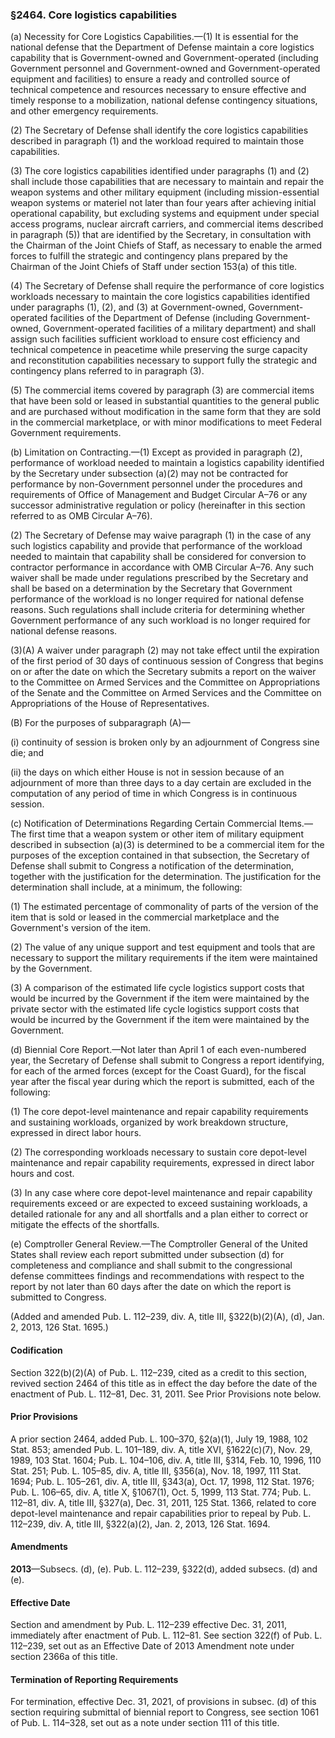 ### §2464. Core logistics capabilities ###

(a) Necessity for Core Logistics Capabilities.—(1) It is essential for the national defense that the Department of Defense maintain a core logistics capability that is Government-owned and Government-operated (including Government personnel and Government-owned and Government-operated equipment and facilities) to ensure a ready and controlled source of technical competence and resources necessary to ensure effective and timely response to a mobilization, national defense contingency situations, and other emergency requirements.

(2) The Secretary of Defense shall identify the core logistics capabilities described in paragraph (1) and the workload required to maintain those capabilities.

(3) The core logistics capabilities identified under paragraphs (1) and (2) shall include those capabilities that are necessary to maintain and repair the weapon systems and other military equipment (including mission-essential weapon systems or materiel not later than four years after achieving initial operational capability, but excluding systems and equipment under special access programs, nuclear aircraft carriers, and commercial items described in paragraph (5)) that are identified by the Secretary, in consultation with the Chairman of the Joint Chiefs of Staff, as necessary to enable the armed forces to fulfill the strategic and contingency plans prepared by the Chairman of the Joint Chiefs of Staff under section 153(a) of this title.

(4) The Secretary of Defense shall require the performance of core logistics workloads necessary to maintain the core logistics capabilities identified under paragraphs (1), (2), and (3) at Government-owned, Government-operated facilities of the Department of Defense (including Government-owned, Government-operated facilities of a military department) and shall assign such facilities sufficient workload to ensure cost efficiency and technical competence in peacetime while preserving the surge capacity and reconstitution capabilities necessary to support fully the strategic and contingency plans referred to in paragraph (3).

(5) The commercial items covered by paragraph (3) are commercial items that have been sold or leased in substantial quantities to the general public and are purchased without modification in the same form that they are sold in the commercial marketplace, or with minor modifications to meet Federal Government requirements.

(b) Limitation on Contracting.—(1) Except as provided in paragraph (2), performance of workload needed to maintain a logistics capability identified by the Secretary under subsection (a)(2) may not be contracted for performance by non-Government personnel under the procedures and requirements of Office of Management and Budget Circular A–76 or any successor administrative regulation or policy (hereinafter in this section referred to as OMB Circular A–76).

(2) The Secretary of Defense may waive paragraph (1) in the case of any such logistics capability and provide that performance of the workload needed to maintain that capability shall be considered for conversion to contractor performance in accordance with OMB Circular A–76. Any such waiver shall be made under regulations prescribed by the Secretary and shall be based on a determination by the Secretary that Government performance of the workload is no longer required for national defense reasons. Such regulations shall include criteria for determining whether Government performance of any such workload is no longer required for national defense reasons.

(3)(A) A waiver under paragraph (2) may not take effect until the expiration of the first period of 30 days of continuous session of Congress that begins on or after the date on which the Secretary submits a report on the waiver to the Committee on Armed Services and the Committee on Appropriations of the Senate and the Committee on Armed Services and the Committee on Appropriations of the House of Representatives.

(B) For the purposes of subparagraph (A)—

(i) continuity of session is broken only by an adjournment of Congress sine die; and

(ii) the days on which either House is not in session because of an adjournment of more than three days to a day certain are excluded in the computation of any period of time in which Congress is in continuous session.

(c) Notification of Determinations Regarding Certain Commercial Items.—The first time that a weapon system or other item of military equipment described in subsection (a)(3) is determined to be a commercial item for the purposes of the exception contained in that subsection, the Secretary of Defense shall submit to Congress a notification of the determination, together with the justification for the determination. The justification for the determination shall include, at a minimum, the following:

(1) The estimated percentage of commonality of parts of the version of the item that is sold or leased in the commercial marketplace and the Government's version of the item.

(2) The value of any unique support and test equipment and tools that are necessary to support the military requirements if the item were maintained by the Government.

(3) A comparison of the estimated life cycle logistics support costs that would be incurred by the Government if the item were maintained by the private sector with the estimated life cycle logistics support costs that would be incurred by the Government if the item were maintained by the Government.

(d) Biennial Core Report.—Not later than April 1 of each even-numbered year, the Secretary of Defense shall submit to Congress a report identifying, for each of the armed forces (except for the Coast Guard), for the fiscal year after the fiscal year during which the report is submitted, each of the following:

(1) The core depot-level maintenance and repair capability requirements and sustaining workloads, organized by work breakdown structure, expressed in direct labor hours.

(2) The corresponding workloads necessary to sustain core depot-level maintenance and repair capability requirements, expressed in direct labor hours and cost.

(3) In any case where core depot-level maintenance and repair capability requirements exceed or are expected to exceed sustaining workloads, a detailed rationale for any and all shortfalls and a plan either to correct or mitigate the effects of the shortfalls.

(e) Comptroller General Review.—The Comptroller General of the United States shall review each report submitted under subsection (d) for completeness and compliance and shall submit to the congressional defense committees findings and recommendations with respect to the report by not later than 60 days after the date on which the report is submitted to Congress.

(Added and amended Pub. L. 112–239, div. A, title III, §322(b)(2)(A), (d), Jan. 2, 2013, 126 Stat. 1695.)

#### Codification ####

Section 322(b)(2)(A) of Pub. L. 112–239, cited as a credit to this section, revived section 2464 of this title as in effect the day before the date of the enactment of Pub. L. 112–81, Dec. 31, 2011. See Prior Provisions note below.

#### Prior Provisions ####

A prior section 2464, added Pub. L. 100–370, §2(a)(1), July 19, 1988, 102 Stat. 853; amended Pub. L. 101–189, div. A, title XVI, §1622(c)(7), Nov. 29, 1989, 103 Stat. 1604; Pub. L. 104–106, div. A, title III, §314, Feb. 10, 1996, 110 Stat. 251; Pub. L. 105–85, div. A, title III, §356(a), Nov. 18, 1997, 111 Stat. 1694; Pub. L. 105–261, div. A, title III, §343(a), Oct. 17, 1998, 112 Stat. 1976; Pub. L. 106–65, div. A, title X, §1067(1), Oct. 5, 1999, 113 Stat. 774; Pub. L. 112–81, div. A, title III, §327(a), Dec. 31, 2011, 125 Stat. 1366, related to core depot-level maintenance and repair capabilities prior to repeal by Pub. L. 112–239, div. A, title III, §322(a)(2), Jan. 2, 2013, 126 Stat. 1694.

#### Amendments ####

**2013**—Subsecs. (d), (e). Pub. L. 112–239, §322(d), added subsecs. (d) and (e).

#### Effective Date ####

Section and amendment by Pub. L. 112–239 effective Dec. 31, 2011, immediately after enactment of Pub. L. 112–81. See section 322(f) of Pub. L. 112–239, set out as an Effective Date of 2013 Amendment note under section 2366a of this title.

#### Termination of Reporting Requirements ####

For termination, effective Dec. 31, 2021, of provisions in subsec. (d) of this section requiring submittal of biennial report to Congress, see section 1061 of Pub. L. 114–328, set out as a note under section 111 of this title.